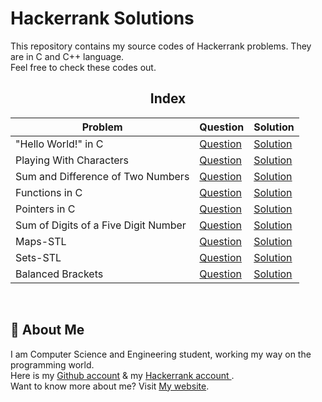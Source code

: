 # Hackerrank Solutions

This repository contains my source codes of Hackerrank problems. They are in C and C++ language.  
Feel free to check these codes out.

<div align="center">

## Index

| Problem       | Question                           | Solution                                       |
| --------------| -----------------------------------|-----------------------------------------------|
| "Hello World!" in C | [Question](https://www.hackerrank.com/challenges/hello-world-c/problem) | [Solution](https://github.com/ShazidMashrafi/Hackerrank-Solutions/blob/master/Hello%20World%20in%20C/HelloWorld.c)
| Playing With Characters | [Question](https://www.hackerrank.com/challenges/playing-with-characters/problem) | [Solution](https://github.com/ShazidMashrafi/Hackerrank-Solutions/tree/master/Playing%20With%20Characters)
| Sum and Difference of Two Numbers | [Question](https://www.hackerrank.com/challenges/sum-numbers-c/problem) | [Solution](https://github.com/ShazidMashrafi/Hackerrank-Solutions/blob/master/Sum%20and%20Difference%20of%20Two%20Numbers/SumAndDifferenceOfTwoNums.c)
| Functions in C | [Question](https://www.hackerrank.com/challenges/functions-in-c/problem) | [Solution](https://github.com/ShazidMashrafi/Hackerrank-Solutions/blob/master/Functions%20in%20C/FunctionInC.c)
| Pointers in C | [Question](https://www.hackerrank.com/challenges/pointer-in-c/problem) | [Solution](https://github.com/ShazidMashrafi/Hackerrank-Solutions/blob/master/Pointers%20in%20C/PointersInC.c)
| Sum of Digits of a Five Digit Number | [Question](https://www.hackerrank.com/challenges/sum-of-digits-of-a-five-digit-number/problem) | [Solution](https://github.com/ShazidMashrafi/Hackerrank-Solutions/blob/master/Sum%20of%20Digits%20of%20a%20Five%20Digit%20Number/SumOfDigits.c)
| Maps-STL | [Question](https://www.hackerrank.com/challenges/cpp-maps/problem) | [Solution](https://github.com/ShazidMashrafi/Hackerrank-Solutions/blob/master/Maps%20STL/Maps_STL.cpp)
| Sets-STL | [Question](https://www.hackerrank.com/challenges/cpp-sets/problem) | [Solution](https://github.com/ShazidMashrafi/Hackerrank-Solutions/blob/master/Sets-STL/Sets_STL.cpp)
| Balanced Brackets | [Question](https://www.hackerrank.com/challenges/balanced-brackets/problem) | [Solution](https://github.com/ShazidMashrafi/Hackerrank-Solutions/blob/master/Balanced%20Brackets/Balanced_Brackets.cpp)

<br> 
</div>

## 🚀 About Me

I am Computer Science and Engineering student, working my way on the programming world.  
Here is my [Github account](https://github.com/ShazidMashrafi) & my [Hackerrank account ](https://www.hackerrank.com/shazidmashrafi).  
Want to know more about me? Visit [My website](https://shazidmashrafi.com).  
